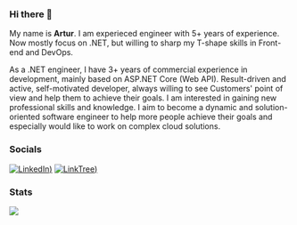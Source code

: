 ### Hi there 👋

My name is **Artur**.
I am experieced engineer with 5+ years of experience. Now mostly focus on .NET, but willing to sharp my T-shape skills in Front-end and DevOps.

As a .NET engineer, I have 3+ years of commercial experience in development, mainly based on ASP.NET Core (Web API). Result-driven and active, self-motivated developer, always willing to see Customers' point of view and help them to achieve their goals. I am interested in gaining new professional skills and knowledge. 
I aim to become a dynamic and solution-oriented software engineer to help more people achieve their goals and especially would like to work on complex cloud solutions. 

### Socials

[![LinkedIn](https://img.shields.io/badge/-LinkedIn-blue?style=for-the-badge&logo=appveyor))](https://www.linkedin.com/in/arty-prof)
[![LinkTree](https://img.shields.io/badge/-linktree-green?style=for-the-badge&logo=appveyor))](https://linktr.ee/arty_prof)

### Stats
![](https://komarev.com/ghpvc/?username=ArtyProfe&color=green)
